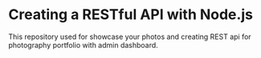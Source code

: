 # Creating a RESTful API with Node.js
This repository used for showcase your photos and creating REST api for photography portfolio with admin dashboard.